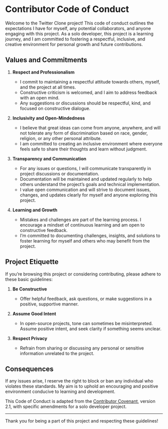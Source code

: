 # Contributor Code of Conduct

Welcome to the Twitter Clone project! This code of conduct outlines the expectations I have for myself, any potential collaborators, and anyone engaging with this project. As a solo developer, this project is a learning journey, and I am committed to fostering a respectful, inclusive, and creative environment for personal growth and future contributions.

## Values and Commitments

1. **Respect and Professionalism**  
   - I commit to maintaining a respectful attitude towards others, myself, and the project at all times.
   - Constructive criticism is welcomed, and I aim to address feedback with an open mind.
   - Any suggestions or discussions should be respectful, kind, and focused on constructive dialogue.

2. **Inclusivity and Open-Mindedness**  
   - I believe that great ideas can come from anyone, anywhere, and will not tolerate any form of discrimination based on race, gender, religion, or any other personal attribute.
   - I am committed to creating an inclusive environment where everyone feels safe to share their thoughts and learn without judgment.

3. **Transparency and Communication**  
   - For any issues or questions, I will communicate transparently in project discussions or documentation.
   - Documentation will be maintained and updated regularly to help others understand the project’s goals and technical implementation.
   - I value open communication and will strive to document issues, changes, and updates clearly for myself and anyone exploring this project.

4. **Learning and Growth**  
   - Mistakes and challenges are part of the learning process. I encourage a mindset of continuous learning and am open to constructive feedback.
   - I’m committed to documenting challenges, insights, and solutions to foster learning for myself and others who may benefit from the project.

## Project Etiquette

If you’re browsing this project or considering contributing, please adhere to these basic guidelines:

1. **Be Constructive**  
   - Offer helpful feedback, ask questions, or make suggestions in a positive, supportive manner.
   
2. **Assume Good Intent**  
   - In open-source projects, tone can sometimes be misinterpreted. Assume positive intent, and seek clarity if something seems unclear.

3. **Respect Privacy**  
   - Refrain from sharing or discussing any personal or sensitive information unrelated to the project.

## Consequences

If any issues arise, I reserve the right to block or ban any individual who violates these standards. My aim is to uphold an encouraging and positive environment conducive to learning and development.

This Code of Conduct is adapted from the [Contributor Covenant](https://www.contributor-covenant.org), version 2.1, with specific amendments for a solo developer project.

---

Thank you for being a part of this project and respecting these guidelines!